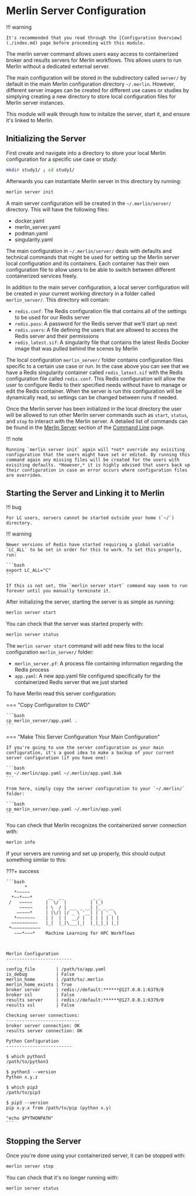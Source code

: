 # Merlin Server Configuration

!!! warning

    It's recommended that you read through the [Configuration Overview](./index.md) page before proceeding with this module.

The merlin server command allows users easy access to containerized broker and results servers for Merlin workflows. This allows users to run Merlin without a dedicated external server.

The main configuration will be stored in the subdirectory called `server/` by default in the main Merlin configuration directory `~/.merlin`. However, different server images can be created for different use cases or studies by simplying creating a new directory to store local configuration files for Merlin server instances.

This module will walk through how to initalize the server, start it, and ensure it's linked to Merlin.

## Initializing the Server

First create and navigate into a directory to store your local Merlin configuration for a specific use case or study:

```bash
mkdir study1/ ; cd study1/
```

Afterwards you can instantiate Merlin server in this directory by running:

```bash
merlin server init
```

A main server configuration will be created in the `~/.merlin/server/` directory. This will have the following files:

- docker.yaml
- merlin_server.yaml
- podman.yaml
- singularity.yaml

The main configuration in `~/.merlin/server/` deals with defaults and technical commands that might be used for setting up the Merlin server local configuration and its containers. Each container has their own configuration file to allow users to be able to switch between different containerized services freely.

In addition to the main server configuration, a local server configuration will be created in your current working directory in a folder called `merlin_server/`. This directory will contain:

- `redis.conf`: The Redis configuration file that contains all of the settings to be used for our Redis server
- `redis.pass`: A password for the Redis server that we'll start up next
- `redis.users`: A file defining the users that are allowed to access the Redis server and their permissions
- `redis_latest.sif`: A singularity file that contains the latest Redis Docker image that was pulled behind the scenes by Merlin

The local configuration `merlin_server/` folder contains configuration files specific to a certain use case or run. In the case above you can see that we have a Redis singularity container called `redis_latest.sif` with the Redis configuration file called `redis.conf`. This Redis configuration will allow the user to configure Redis to their specified needs without have to manage or edit the Redis container. When the server is run this configuration will be dynamically read, so settings can be changed between runs if needed.

Once the Merlin server has been initialized in the local directory the user will be allowed to run other Merlin server commands such as `start`, `status`, and `stop` to interact with the Merlin server. A detailed list of commands can be found in the [Merlin Server](../command_line.md#server-merlin-server) section of the [Command Line](../command_line.md) page.

!!! note

    Running `merlin server init` again will *not* override any exisiting configuration that the users might have set or edited. By running this command again any missing files will be created for the users with exisiting defaults. *However,* it is highly advised that users back up their configuration in case an error occurs where configuration files are overriden.

## Starting the Server and Linking it to Merlin

!!! bug

    For LC users, servers cannot be started outside your home (`~/`) directory.

!!! warning

    Newer versions of Redis have started requiring a global variable `LC_ALL` to be set in order for this to work. To set this properly, run:

    ```bash
    export LC_ALL="C"
    ```

    If this is not set, the `merlin server start` command may seem to run forever until you manually terminate it.

After initializing the server, starting the server is as simple as running:

```bash
merlin server start
```

You can check that the server was started properly with:

```bash
merlin server status
```

The `merlin server start` command will add new files to the local configuration `merlin_server/` folder:

- `merlin_server.pf`: A process file containing information regarding the Redis process
- `app.yaml`: A new app.yaml file configured specifically for the containerized Redis server that we just started

To have Merlin read this server configuration:

=== "Copy Configuration to CWD"

    ```bash
    cp merlin_server/app.yaml .
    ```

=== "Make This Server Configuration Your Main Configuration"

    If you're going to use the server configuration as your main configuration, it's a good idea to make a backup of your current server configuration (if you have one):

    ```bash
    mv ~/.merlin/app.yaml ~/.merlin/app.yaml.bak
    ```

    From here, simply copy the server configuration to your `~/.merlin/` folder:

    ```bash
    cp merlin_server/app.yaml ~/.merlin/app.yaml
    ```

You can check that Merlin recognizes the containerized server connection with:

```bash
merlin info
```

If your servers are running and set up properly, this should output something similar to this:

???+ success

    ```bash
           *      
       *~~~~~                                       
      *~~*~~~*      __  __           _ _       
     /   ~~~~~     |  \/  |         | (_)      
         ~~~~~     | \  / | ___ _ __| |_ _ __  
        ~~~~~*     | |\/| |/ _ \ '__| | | '_ \ 
       *~~~~~~~    | |  | |  __/ |  | | | | | |
      ~~~~~~~~~~   |_|  |_|\___|_|  |_|_|_| |_|
     *~~~~~~~~~~~                                    
       ~~~*~~~*    Machine Learning for HPC Workflows                                 



    Merlin Configuration
    -------------------------

    config_file        | /path/to/app.yaml
    is_debug           | False
    merlin_home        | /path/to/.merlin
    merlin_home_exists | True
    broker server      | redis://default:******@127.0.0.1:6379/0
    broker ssl         | False
    results server     | redis://default:******@127.0.0.1:6379/0
    results ssl        | False

    Checking server connections:
    ----------------------------
    broker server connection: OK
    results server connection: OK

    Python Configuration
    -------------------------

    $ which python3
    /path/to/python3

    $ python3 --version
    Python x.y.z

    $ which pip3
    /path/to/pip3

    $ pip3 --version
    pip x.y.x from /path/to/pip (python x.y)

    "echo $PYTHONPATH"
    ```

## Stopping the Server

Once you're done using your containerized server, it can be stopped with:

```bash
merlin server stop
```

You can check that it's no longer running with:

```bash
merlin server status
```
